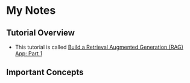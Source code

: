 # My Notes

## Tutorial Overview

* This tutorial is called [Build a Retrieval Augmented Generation (RAG) App: Part 1](https://python.langchain.com/docs/tutorials/rag/)

## Important Concepts
